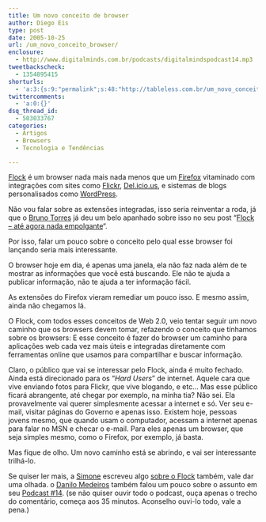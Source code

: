 ```yaml
---
title: Um novo conceito de browser
author: Diego Eis
type: post
date: 2005-10-25
url: /um_novo_conceito_browser/
enclosure:
  - http://www.digitalminds.com.br/podcasts/digitalmindspodcast14.mp3
tweetbackscheck:
  - 1354895415
shorturls:
  - 'a:3:{s:9:"permalink";s:48:"http://tableless.com.br/um_novo_conceito_browser";s:7:"tinyurl";s:26:"http://tinyurl.com/3b2yg93";s:4:"isgd";s:19:"http://is.gd/AsRfml";}'
twittercomments:
  - 'a:0:{}'
dsq_thread_id:
  - 503033767
categories:
  - Artigos
  - Browsers
  - Tecnologia e Tendências

---
```

[Flock][1] é um browser nada mais nada menos que um [Firefox][2] vitaminado com integrações com sites como [Flickr][3], [Del.icio.us][4], e sistemas de blogs personalisados como [WordPress][5]. 

Não vou falar sobre as extensões integradas, isso seria reinventar a roda, já que o [Bruno Torres][6] já deu um belo apanhado sobre isso no seu post &#8220;[Flock &#8211; até agora nada empolgante][7]&#8220;. 

Por isso, falar um pouco sobre o conceito pelo qual esse browser foi lançando seria mais interessante.
  
O browser hoje em dia, é apenas uma janela, ela não faz nada além de te mostrar as informações que você está buscando. Ele não te ajuda a publicar informação, não te ajuda a ter informação fácil.
  
As extensões do Firefox vieram remediar um pouco isso. E mesmo assim, ainda não chegamos lá. 

O Flock, com todos esses conceitos de Web 2.0, veio tentar seguir um novo caminho que os browsers devem tomar, refazendo o conceito que tínhamos sobre os browsers: E esse conceito é fazer do browser um caminho para aplicações web cada vez mais úteis e integradas diretamente com ferramentas online que usamos para compartilhar e buscar informação. 

Claro, o público que vai se interessar pelo Flock, ainda é muito fechado. Ainda está direcionado para os &#8220;_Hard Users_&#8221; de internet. Aquele cara que vive enviando fotos para Flickr, que vive blogando, e etc&#8230; Mas esse público ficará abrangente, até chegar por exemplo, na minha tia? Não sei. Ela provavelmente vai querer simplesmente acessar a internet e só. Ver seu e-mail, visitar páginas do Governo e apenas isso. Existem hoje, pessoas jovens mesmo, que quando usam o computador, acessam a internet apenas para falar no MSN e checar o e-mail. Para eles apenas um browser, que seja simples mesmo, como o Firefox, por exemplo, já basta. 

Mas fique de olho. Um novo caminho está se abrindo, e vai ser interessante trilhá-lo. 

Se quiser ler mais, a [Simone][8] escreveu algo [sobre o Flock][9] também, vale dar uma olhada. o [Danilo Medeiros][10] também falou um pouco sobre o assunto em seu [Podcast #14][11]. (se não quiser ouvir todo o podcast, ouça apenas o trecho do comentário, começa aos 35 minutos. Aconselho ouvi-lo todo, vale a pena.)

 [1]: http://www.flock.com
 [2]: http://www.getfirefox.com/
 [3]: http://www.flickr.com/
 [4]: http://del.icio.us/
 [5]: http://www.wordpress.com/
 [6]: http://brunotorres.net/
 [7]: http://brunotorres.net/2005/10/21/flock-ate-agora-nada-empolgante
 [8]: http://simonevb.com/blog/
 [9]: http://simonevb.com/blog/2005/10/ploc_nao_flock.htm
 [10]: http://www.digitalminds.com.br/
 [11]: http://www.digitalminds.com.br/podcasts/digitalmindspodcast14.mp3